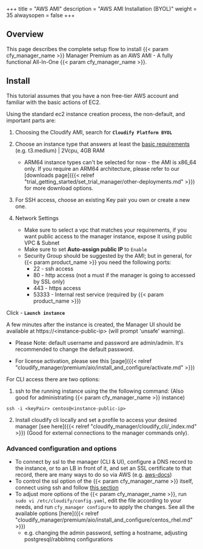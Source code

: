 +++
title = "AWS AMI"
description = "AWS AMI Installation (BYOL)"
weight = 35
alwaysopen = false
+++

## Overview
This page describes the complete setup flow to install {{< param cfy_manager_name >}} Manager Premium as an AWS AMI - A fully functional All-In-One {{< param cfy_manager_name >}}.


## Install

This tutorial assumes that you have a non free-tier AWS account and familiar with the basic actions of EC2.

Using the standard ec2 instance creation process, the non-default, and important parts are:

1. Choosing the Cloudify AMI, search for **`Cloudify Platform BYOL`**

2. Choose an instance type that answers at least the [basic requirements](https://docs.cloudify.co/latest/install_maintain/installation/prerequisites/) (e.g. t3.medium) | 2Vcpu, 4GB RAM
   
   - ARM64 instance types can't be selected for now - the AMI is x86_64 only. If you require an ARM64 architecture, please refer to our [downloads page]({{< relref "trial_getting_started/set_trial_manager/other-deployments.md" >}}) for more download options.

3. For SSH access, choose an existing Key pair you own or create a new one.

4. Network Settings
   - Make sure to select a vpc that matches your requirements, if you want public access to the manager instance, expose it using public VPC & Subnet
   - Make sure to set **Auto-assign public IP** to `Enable`
   - Security Group should be suggested by the AMI; but in general, for {{< param product_name >}} you need the following ports:
     - 22 - ssh access
     - 80 - http access (not a must if the manager is going to accessed by SSL only)
     - 443 - https access
     - 53333 - Internal rest service (required by {{< param product_name >}})

Click - **`Launch instance`**

A few minutes after the instance is created, the Manager UI should be available at https://\<instance-public-ip\> (will prompt 'unsafe' warning).

* Please Note: default username and password are admin/admin. It's recommended to change the default password.

* For license activation, please see this [page]({{< relref "cloudify_manager/premium/aio/install_and_configure/activate.md" >}})

For CLI access there are two options:

1. ssh to the running instance using the the following command: (Also good for administrating {{< param cfy_manager_name >}} instance)
```
ssh -i <keyPair> centos@<instance-public-ip>
``` 

2. Install cloudify cli locally and set a profile to access your desired manager [see here]({{< relref "cloudify_manager/cloudify_cli/_index.md" >}}) (Good for external connections to the manager commands only).

### Advanced configuration and options ###
- To connect by ssl to the manager (CLI & UI), configure a DNS record to the instance, or to an LB in front of it, and set an SSL certificate to that record, there are many ways to do so via AWS (e.g. [aws-docs](https://docs.aws.amazon.com/cloudhsm/latest/userguide/ssl-offload-linux.html))
- To control the ssl option of the {{< param cfy_manager_name >}} itself, connect using ssh and follow [this section](https://docs.cloudify.co/latest/cloudify_manager/architecture/security/communication/#ssl-mode-for-external-communication)
- To adjust more options of the {{< param cfy_manager_name >}}, run `sudo vi /etc/cloudify/config.yaml`, edit the file according to your needs, and run `cfy_manager configure` to apply the changes. See all the available options [here]({{< relref "cloudify_manager/premium/aio/install_and_configure/centos_rhel.md" >}})
  - e.g. changing the admin password, setting a hostname, adjusting postgresql/rabbitmq configurations
